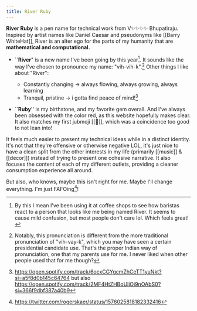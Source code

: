 ```yaml
---
title: River Ruby
---
```

**River Ruby** is a pen name for technical work from V✨✨✨✨ Bhupatiraju. Inspired by artist names like Daniel Caesar and pseudonyms like [[Barry WhiteHat]], River is an alter ego for the parts of my humanity that are **mathematical and computational.**

- \`\`**River**" is a new name I've been going by this year[^1]. It sounds like the way I've chosen to pronounce my name: "vih-vih-k".[^2]  Other things I like about "River":
	- Constantly changing -> always flowing, always growing, always learning
	- Tranquil, pristine -> i gotta find peace of mind![^3]

- \`\`**Ruby**'' is my birthstone, and my favorite gem overall. And I've always been obsessed with the color red, as this website hopefully makes clear. It also matches my first jubmoji [[🔺]], which was a coincidence too good to not lean into!

It feels much easier to present my technical ideas while in a distinct identity. It's not that they're offensive or otherwise negative LOL, it's just nice to have a clean split from the other interests in my life (primarily [[music]] & [[decor]]) instead of trying to present one cohesive narrative. It also focuses the content of each of my different outlets, providing a cleaner consumption experience all around.

But also, who knows, maybe this isn't right for me. Maybe I'll change everything. I'm just FAFOing[^4]!

[^1]: By this I mean I've been using it at coffee shops to see how baristas react to a person that looks like me being named River. It seems to cause mild confusion, but most people don't care lol. Which feels great!

[^2]: Notably, this pronunciation is different from the more traditional pronunciation of "vih-vay-k", which you may have seen a certain presidential candidate use. That's the proper Indian way of pronunciation, one that my parents use for me. I never liked when other people used that for me though?

[^3]: https://open.spotify.com/track/6ocxCGYgcmZhCeTT1yuNkt?si=a5f8d0b145c64764 but also https://open.spotify.com/track/2MF4HtZHBoUliOi9nOAbS0?si=366f9dbf387a40b9

[^4]: https://twitter.com/rogerskaer/status/1576025818182332416
